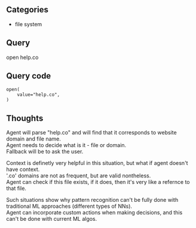 ## Categories
- file system

## Query
open help.co

## Query code
```
open(
    value="help.co",
)
```

## Thoughts
Agent will parse "help.co" and will find that it corresponds to website domain and file name.  
Agent needs to decide what is it - file or domain.  
Fallback will be to ask the user.  

Context is definetly very helpful in this situation, but what if agent doesn't have context.  
'.co' domains are not as frequent, but are valid nontheless.  
Agent can check if this file exists, if it does, then it's very like a refernce to that file.  

Such situations show why pattern recognition can't be fully done with traditional ML approaches (different types of NNs).  
Agent can incorporate custom actions when making decisions, and this can't be done with current ML algos.
